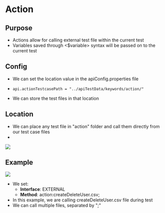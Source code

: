 # Action

## Purpose

* Actions allow for calling external test file within the current test
* Variables saved through <$variable> syntax will be passed on to the current test

## Config

* We can set the location value in the apiConfig.properties file&#x20;
* ```
  api.actionTestcasePath = "../apiTestData/keywords/action/" 
  ```
* We can store the test files in that location

## Location

* We can place any test file in "action" folder and call them directly from our test case files
*

![](<../../../.gitbook/assets/image (97).png>)

## Example

![](<../../../.gitbook/assets/image (83).png>)

* We set:
  * **Interface**: EXTERNAL
  * **Method**: action:createDeleteUser.csv;&#x20;
* In this example, we are calling createDeleteUser.csv file during test
* We can call multiple files, separated by ";"



